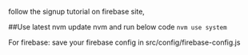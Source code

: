 follow the signup tutorial on firebase site,

##Use latest nvm
update nvm and run below code
`nvm use system` 

 For firebase:
 save your firebase config in src/config/firebase-config.js
